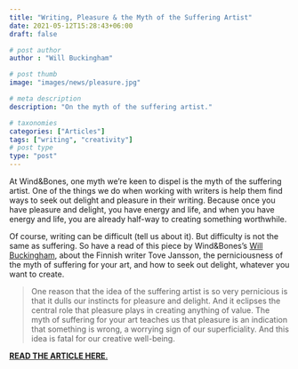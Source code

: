 ```yaml
---
title: "Writing, Pleasure & the Myth of the Suffering Artist"
date: 2021-05-12T15:28:43+06:00
draft: false

# post author
author : "Will Buckingham"

# post thumb
image: "images/news/pleasure.jpg"

# meta description
description: "On the myth of the suffering artist."

# taxonomies
categories: ["Articles"]
tags: ["writing", "creativity"]
# post type
type: "post"
---
```


At Wind&Bones, one myth we’re keen to dispel is the myth of the suffering artist. One of the things we do when working with writers is help them find ways to seek out delight and pleasure in their writing. Because once you have pleasure and delight, you have energy and life, and when you have energy and life, you are already half-way to creating something worthwhile.

Of course, writing can be difficult (tell us about it). But difficulty is not the same as suffering. So have a read of this piece by Wind&Bones’s [Will Buckingham](https://www.willbuckingham.com), about the Finnish writer Tove Jansson, the perniciousness of the myth of suffering for your art, and how to seek out delight, whatever you want to create.

> One reason that the idea of the suffering artist is so very pernicious is that it dulls our instincts for pleasure and delight. And it eclipses the central role that pleasure plays in creating anything of value. The myth of suffering for your art teaches us that pleasure is an indication that something is wrong, a worrying sign of our superficiality. And this idea is fatal for our creative well-being.

[**READ THE ARTICLE HERE**.](https://willbuckingham.medium.com/the-secret-of-creativity-is-not-suffering-it-is-pleasure-89268d9583be?sk=b688bd970a96314e97e3607d683120e5)